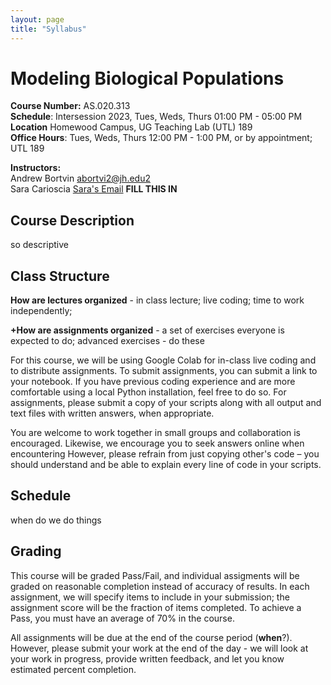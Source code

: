 ```yaml
---
layout: page
title: "Syllabus"
---
```


# Modeling Biological Populations

**Course Number:** AS.020.313 <br> 
**Schedule**: Intersession 2023, Tues, Weds, Thurs 01:00 PM - 05:00 PM <br> 
**Location** Homewood Campus, UG Teaching Lab (UTL) 189 <br> 
**Office Hours**: Tues, Weds, Thurs 12:00 PM - 1:00 PM, or by appointment; UTL 189 <br> 

**Instructors:** <br> 
Andrew Bortvin  [abortvi2@jh.edu2](mailto:abortvi2@jh.edu)<br> 
Sara Carioscia  [Sara's Email](mailto:SARAS_EMAIL)  **FILL THIS IN**


## Course Description

so descriptive

## Class Structure

**How are lectures organized** - in class lecture; live coding; time to work independently; 

**+How are assignments organized** - a set of exercises everyone is expected to do; advanced exercises - do these  

For this course, we will be using Google Colab for in-class live coding and to distribute assignments. To submit assignments, you can submit a link to your notebook. If you have previous coding experience and are more comfortable using a local Python installation, feel free to do so. For assignments, please submit a copy of your scripts along with all output and text files with written answers, when appropriate.

You are welcome to work together in small groups and collaboration is encouraged. Likewise, we encourage you to seek answers online when encountering However, please refrain from just copying other's code – you should understand and be able to explain every line of code in your scripts. 

## Schedule 

when do we do things

## Grading

This course will be graded Pass/Fail, and individual assigments will be graded on reasonable completion instead of accuracy of results. In each assignment, we will specify items to include in your submission; the assignment score will be the fraction of items completed. To achieve a Pass, you must have an average of 70% in the course. 

All assignments will be due at the end of the course period (**when**?). However, please submit your work at the end of the day - we will look at your work in progress, provide written feedback, and let you know estimated percent completion. 

